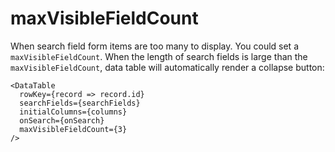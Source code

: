 # maxVisibleFieldCount

When search field form items are too many to display. You could set a `maxVisibleFieldCount`. When the length of search fields is large than the `maxVisibleFieldCount`, data table will automatically render a collapse button:

```tsx
<DataTable
  rowKey={record => record.id}
  searchFields={searchFields}
  initialColumns={columns}
  onSearch={onSearch}
  maxVisibleFieldCount={3}
/>
```